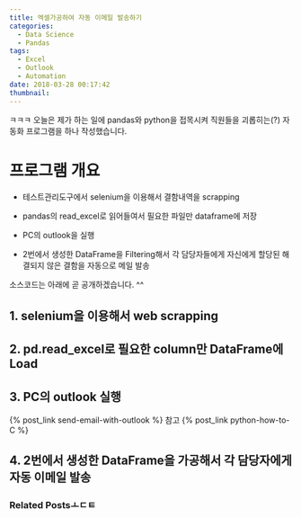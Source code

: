 ```yaml
---
title: 엑셀가공하여 자동 이메일 발송하기
categories:
  - Data Science
  - Pandas
tags:
  - Excel
  - Outlook
  - Automation
date: 2018-03-28 00:17:42
thumbnail:
---
```


ㅋㅋㅋ 오늘은 제가 하는 일에 pandas와 python을 접목시켜 직원들을 괴롭히는(?) 자동화 프로그램을 하나 작성했습니다.

# 프로그램 개요

- 테스트관리도구에서 selenium을 이용해서 결함내역을 scrapping

- pandas의 read_excel로 읽어들여서 필요한 파일만 dataframe에 저장

- PC의 outlook을 실행

- 2번에서 생성한 DataFrame을 Filtering해서 각 담당자들에게 자신에게 할당된 해결되지 않은 결함을 자동으로 메일 발송

소스코드는 아래에 곧 공개하겠습니다. ^^

## 1. selenium을 이용해서 web scrapping

## 2. pd.read_excel로 필요한 column만 DataFrame에 Load

## 3. PC의 outlook 실행

{% post_link send-email-with-outlook %} 참고
{% post_link python-how-to-C %}

## 4. 2번에서 생성한 DataFrame을 가공해서 각 담당자에게 자동 이메일 발송

### Related Postsㅗㄷㅌ